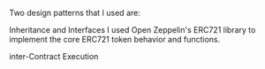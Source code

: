 Two design patterns that I used are:

Inheritance and Interfaces I used Open Zeppelin's ERC721 library to implement the core ERC721 token behavior and functions.

inter-Contract Execution